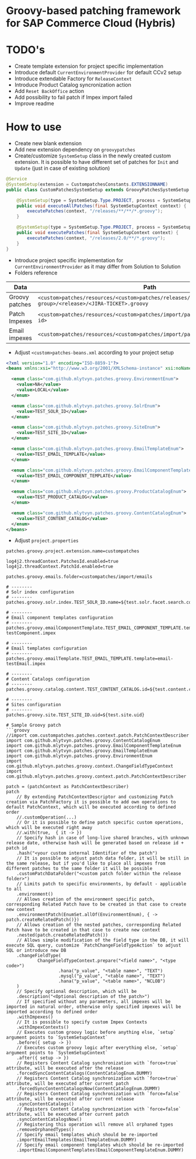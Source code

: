 Groovy-based patching framework for SAP Commerce Cloud (Hybris)
=====================

# TODO's

* Create template extension for project specific implementation
* Introduce default `CurrentEnvironmentProvider` for default CCv2 setup
* Introduce extendable Factory for `ReleaseContext`
* Introduce Product Catalog syncronization action
* Add `Reset BackOffice` action
* Add possibility to fail patch if Impex import failed
* Improve readme

# How to use

* Create new blank extension
* Add new extension dependency on `groovypatches`
* Create/customize `SystemSetup` class in the newly created custom extension. It is possible to have different set of patches for `Init` and `Update` (just in case of existing solution) 
```java
@Service
@SystemSetup(extension = CustompatchesConstants.EXTENSIONNAME)
public class CustomPatchesSystemSetup extends GroovyPatchesSystemSetup {

    @SystemSetup(type = SystemSetup.Type.PROJECT, process = SystemSetup.Process.INIT)
    public void executeAllPatches(final SystemSetupContext context) {
        executePatches(context, "/releases/**/**/*.groovy");
    }

    @SystemSetup(type = SystemSetup.Type.PROJECT, process = SystemSetup.Process.UPDATE)
    public void executePatches(final SystemSetupContext context) {
        executePatches(context, "/releases/2.0/**/*.groovy");
    }
}
```
* Introduce project specific implementation for `CurrentEnvironmentProvider` as it may differ from Solution to Solution 
* Folders reference

| Data           | Path                                                                                                 |
|----------------|------------------------------------------------------------------------------------------------------|
| Groovy patches | `<custom>patches/resources/<custom>patches/releases/<optional group>/<release>/<JIRA-TICKET>.groovy` |
| Patch Impexes  | `<custom>patches/resources/<custom>patches/import/patchdata/<release>/<patch id>`                    |
| Email impexes| `<custom>patches/resources/<custom>patches/import/patchdata/<emails>`                                |

* Adjust `<custom>patches-beans.xml` according to your project setup

```xml
<?xml version="1.0" encoding="ISO-8859-1"?>
<beans xmlns:xsi="http://www.w3.org/2001/XMLSchema-instance" xsi:noNamespaceSchemaLocation="beans.xsd">

  <enum class="com.github.mlytvyn.patches.groovy.EnvironmentEnum">
    <value>NA</value>
    <value>LOCAL</value>
  </enum>

  <enum class="com.github.mlytvyn.patches.groovy.SolrEnum">
    <value>TEST_SOLR_ID</value>
  </enum>

  <enum class="com.github.mlytvyn.patches.groovy.SiteEnum">
    <value>TEST_SITE_ID</value>
  </enum>

  <enum class="com.github.mlytvyn.patches.groovy.EmailTemplateEnum">
    <value>TEST_EMAIL_TEMPLATE</value>
  </enum>

  <enum class="com.github.mlytvyn.patches.groovy.EmailComponentTemplateEnum">
    <value>TEST_EMAIL_COMPONENT_TEMPLATE</value>
  </enum>

  <enum class="com.github.mlytvyn.patches.groovy.ProductCatalogEnum">
    <value>TEST_PRODUCT_CATALOG</value>
  </enum>

  <enum class="com.github.mlytvyn.patches.groovy.ContentCatalogEnum">
    <value>TEST_CONTENT_CATALOG</value>
  </enum>
</beans>
```

* Adjust `project.properties`

```properties
patches.groovy.project.extension.name=custompatches

log4j2.threadContext.PatchesId.enabled=true
log4j2.threadContext.PatchId.enabled=true

patches.groovy.emails.folder=custompatches/import/emails

# --------
# Solr index configuration
# --------
patches.groovy.solr.index.TEST_SOLR_ID.name=${test.solr.facet.search.config.name}

# --------
# Email component templates configuration
# --------
patches.groovy.emailComponentTemplate.TEST_EMAIL_COMPONENT_TEMPLATE.template=email-testComponent.impex

# --------
# Email templates configuration
# --------
patches.groovy.emailTemplate.TEST_EMAIL_TEMPLATE.template=email-testEmail.impex

# --------
# Content Catalogs configuration
# --------
patches.groovy.catalog.content.TEST_CONTENT_CATALOG.id=${test.content.catalog}

# --------
# Sites configuration
# --------
patches.groovy.site.TEST_SITE_ID.uid=${test.site.uid}

# Sample Groovy patch
```groovy
//import com.custompatches.patches.context.patch.PatchContextDescriber
import com.github.mlytvyn.patches.groovy.ContentCatalogEnum
import com.github.mlytvyn.patches.groovy.EmailComponentTemplateEnum
import com.github.mlytvyn.patches.groovy.EmailTemplateEnum
import com.github.mlytvyn.patches.groovy.EnvironmentEnum
import com.github.mlytvyn.patches.groovy.context.ChangeFieldTypeContext
import com.github.mlytvyn.patches.groovy.context.patch.PatchContextDescriber 

patch = (patchContext as PatchContextDescriber) 
patch
    // By extending PatchContextDescriptor and customizing Patch creation via PatchFactory it is possible to add own operations to default PatchContext, which will be executed according to defined order
    //.customOperation(...)
    // Or it is possible to define patch specific custom operations, which will be executed right away 
    //.with(true,  { it -> })
    // Specify hash in case of long-live shared branches, with unknown release date, otherwise hash will be generated based on release id + patch id  
    .hash("<your custom internal Identifier of the patch")
    // It is possible to adjust patch data folder, it will be still in the same release, but if you'd like to place all impexes from different patches to the same folder it will be possible
    .customPatchDataFolder("<custom patch folder within the release folder>")
    // Limits patch to specific environments, by default - applicable to all 
    .environment()
    // Allows creation of the environment specific patch, corresponding Related Patch have to be created in that case to create new context 
    .environmentPatch(EnumSet.allOf(EnvironmentEnum), { -> patch.createRelatedPatch()})
    // Allows creation of the nested patches, corresponding Related Patch have to be created in that case to create new context
    .nested(patch.createRelatedPatch())
    // Allows simple modification of the field type in the DB, it will execute SQL query, customize `PatchChangeFieldTypeAction` to adjust SQL or introduce new DB
    .changeFieldType(
            ChangeFieldTypeContext.prepare("<field name>", "<type code>")
                    .hana("p_value", "<table name>", "TEXT")
                    .mysql("p_value", "<table name>", "TEXT")
                    .hana("p_value", "<table name>", "NCLOB")
    )
    // Specify optional description, which will be
    .description("<Optional description of the patch>")
    // If specified without any parameters, all impexes will be imported in natural order, otherwise only specified impexes will be imported according to defined order  
    .withImpexes()
    // It is possible to specify custom Impex Contexts 
    .withImpexContexts()
    // Executes custom groovy logic before anything else, `setup` argument points to `SystemSetupContext`
    .before({ setup -> })
    // Executes custom groovy logic after everything else, `setup` argument points to `SystemSetupContext`
    .after({ setup -> })
    // Registers Content Catalog synchronization with `force=true` attribute, will be executed after the release
    .forcedSyncContentCatalogs(ContentCatalogEnum.DUMMY)
    // Registers Content Catalog synchronization with `force=true` attribute, will be executed after current patch
    .forcedSyncContentCatalogsNow(ContentCatalogEnum.DUMMY)
    // Registers Content Catalog synchronization with `force=false` attribute, will be executed after current release
    .syncContentCatalogs()
    // Registers Content Catalog synchronization with `force=false` attribute, will be executed after current patch
    .syncContentCatalogsNow()
    // Registering this operation will remove all orphaned types
    .removeOrphanedTypes()
    // Specify email templates which should be re-imported
    .importEmailTemplates(EmailTemplateEnum.DUMMY)
    // Specify email component templates which should be re-imported
    .importEmailComponentTemplates(EmailComponentTemplateEnum.DUMMY)
```
